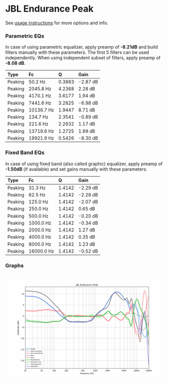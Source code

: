 # JBL Endurance Peak
See [usage instructions](https://github.com/jaakkopasanen/AutoEq#usage) for more options and info.

### Parametric EQs
In case of using parametric equalizer, apply preamp of **-8.21dB** and build filters manually
with these parameters. The first 5 filters can be used independently.
When using independent subset of filters, apply preamp of **-8.08 dB**.

| Type    | Fc         |      Q | Gain     |
|:--------|:-----------|:-------|:---------|
| Peaking | 50.2 Hz    | 0.3883 | -2.87 dB |
| Peaking | 2045.8 Hz  | 4.2368 | 2.28 dB  |
| Peaking | 4170.1 Hz  | 3.6177 | 1.94 dB  |
| Peaking | 7441.6 Hz  | 3.2825 | -6.98 dB |
| Peaking | 10136.7 Hz | 1.9447 | 8.71 dB  |
| Peaking | 134.7 Hz   | 2.3541 | -0.89 dB |
| Peaking | 221.6 Hz   | 2.2632 | 1.17 dB  |
| Peaking | 13719.6 Hz | 1.2725 | 1.99 dB  |
| Peaking | 19921.9 Hz | 0.5426 | -8.30 dB |

### Fixed Band EQs
In case of using fixed band (also called graphic) equalizer, apply preamp of **-1.50dB**
(if available) and set gains manually with these parameters.

| Type    | Fc         |      Q | Gain     |
|:--------|:-----------|:-------|:---------|
| Peaking | 31.3 Hz    | 1.4142 | -2.29 dB |
| Peaking | 62.5 Hz    | 1.4142 | -2.28 dB |
| Peaking | 125.0 Hz   | 1.4142 | -2.07 dB |
| Peaking | 250.0 Hz   | 1.4142 | 0.65 dB  |
| Peaking | 500.0 Hz   | 1.4142 | -0.20 dB |
| Peaking | 1000.0 Hz  | 1.4142 | -0.34 dB |
| Peaking | 2000.0 Hz  | 1.4142 | 1.27 dB  |
| Peaking | 4000.0 Hz  | 1.4142 | 0.35 dB  |
| Peaking | 8000.0 Hz  | 1.4142 | 1.23 dB  |
| Peaking | 16000.0 Hz | 1.4142 | -0.52 dB |

### Graphs
![](./JBL%20Endurance%20Peak.png)